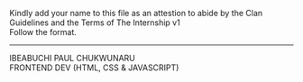 Kindly add your name to this file as an attestion to abide by the Clan Guidelines and the Terms of The Internship v1
<br/> Follow the format.<br/> 
___
IBEABUCHI PAUL CHUKWUNARU <br/>
FRONTEND DEV (HTML, CSS & JAVASCRIPT)
